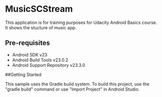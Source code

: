# MusicSCStream
This application is for training purposes for Udacity Android Basics course. It shows the stucture of music app.

## Pre-requisites

* Android SDK v23
* Android Build Tools v23.0.2
* Android Support Repository v23.3.0

##Getting Started

This sample uses the Gradle build system. To build this project, use the "gradle build" command or use "Import Project" in Android Studio.
